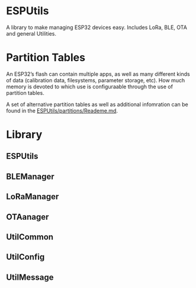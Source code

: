 # ESPUtils
A library to make managing ESP32 devices easy. Includes LoRa, BLE, OTA and general Utilities.

# Partition Tables
An ESP32’s flash can contain multiple apps, as well as many different kinds of data (calibration data, filesystems, parameter storage, etc). How much memory is devoted to which use is configuraable through the use of partition tables. 

A set of alternative partition tables as well as additional infomration can be found in the [ESPUtils/partitions/Reademe.md](partitions/README.md).

# Library
## ESPUtils
## BLEManager
## LoRaManager
## OTAanager
## UtilCommon
## UtilConfig
## UtilMessage


